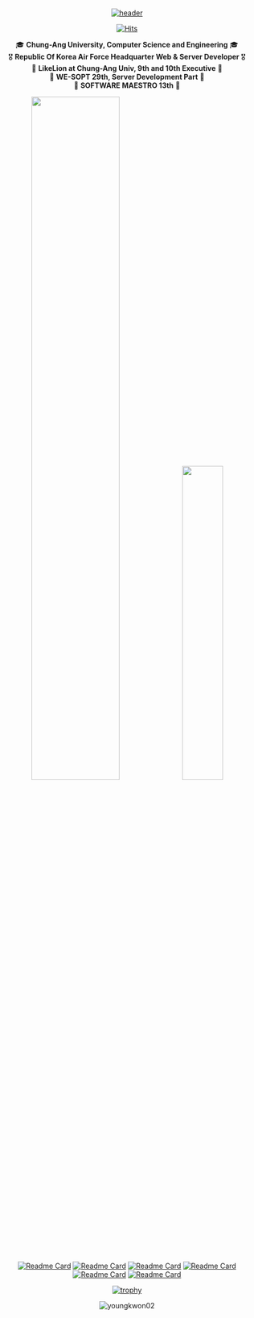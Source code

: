 <div align="center">
  
 <br/>
  
[![header](https://capsule-render.vercel.app/api?type=transparent&fontColor=12c4e1&height=180&section=header&text=ʜᴇʟʟᴏ,%20ᴛʜɪꜱ%20ɪꜱ%20ʏᴏᴜɴɢᴋᴡᴏɴ%20ᴋɪᴍ%20!&fontAlignY=34&fontSize=48&desc=𝑪𝒍𝒊𝒄𝒌%20𝑻𝒐%20𝑲𝒏𝒐𝒘%20𝑴𝒐𝒓𝒆%20𝑨𝒃𝒐𝒖𝒕%20𝑴𝒆!&descAlignY=60&animation=twinkling)](http:youngkwon.site/youngkwon)

[![Hits](https://hits.seeyoufarm.com/api/count/incr/badge.svg?url=https%3A%2F%2Fgithub.com%2Fyoungkwon02&count_bg=%23E9388E&title_bg=%23181818&icon=maserati.svg&icon_color=%2300DBFF&title=Visitor&edge_flat=false)](http://youngkwon.site)
  
  <span>🎓&nbsp;**Chung-Ang University, Computer Science and Engineering** 🎓</span><br>
  <span>🎖&nbsp;**Republic Of Korea Air Force Headquarter Web & Server Developer** 🎖</span><br>
  <span>🦁&nbsp;**LikeLion at Chung-Ang Univ, 9th and 10th Executive** 🦁</span><br>
  <span>🔮&nbsp;**WE-SOPT 29th, Server Development Part** 🔮</span><br>
  <span>🦋&nbsp;**SOFTWARE MAESTRO 13th** 🦋</span><br>

<div align="center">
<!--  GitHub Stat  -->
<img src="https://github-readme-stats.vercel.app/api?username=youngkwon02&border=true&border_color=FC007A&border_radius=9&cache_seconds=1800&theme=radical&show_icons=true&hide=stars&count_private=true&custom_title=ʏᴏᴜɴɢᴋᴡᴏɴ'ꜱ%20ɢɪᴛʜᴜʙ%20ꜱᴛᴀᴛ" width=59%>

<!--  Most Used Lang  -->
<img src="https://github-readme-stats.vercel.app/api/top-langs/?username=youngkwon02&layout=compact&theme=radical&border_color=FC007A&border_radius=9&custom_title=ᴍᴏꜱᴛ%20ᴜꜱᴇᴅ%20ʟᴀɴɢᴜᴀɢᴇꜱ&count_private=true&hide=C,HTML,CSS,Assembly,Makefile,Batchfile,Perl,TeX,python,shell,php,c%2B%2B&langs_count=1" width=40%>

</div>
  
[![Readme Card](https://github-readme-stats.vercel.app/api/pin/?username=TeamSparker&repo=Spark-Server&theme=radical&cache_seconds=1800&border_color=00DBFF&border_radius=9&show_owner=true)](https://github.com/TeamSparker/Spark-Server)
[![Readme Card](https://github-readme-stats.vercel.app/api/pin/?username=TEAM-README&repo=Readme-Server&theme=radical&cache_seconds=1800&border_color=00DBFF&border_radius=9&show_owner=true)](https://github.com/TEAM-README/Readme-Server)
[![Readme Card](https://github-readme-stats.vercel.app/api/pin/?username=30th-SOPKATHON-8&repo=Sopkathon-Server&theme=radical&cache_seconds=1800&border_color=00DBFF&border_radius=9&show_owner=true)](https://github.com/30th-SOPKATHON-8/Sopkathon-Server)
[![Readme Card](https://github-readme-stats.vercel.app/api/pin/?username=ME-EW&repo=MEEW-Server&theme=radical&cache_seconds=1800&border_color=00DBFF&border_radius=9&show_owner=true)](https://github.com/ME-EW/MEEW-Server)
[![Readme Card](https://github-readme-stats.vercel.app/api/pin/?username=youngkwon02&repo=CampusRun-Node-Server&theme=radical&cache_seconds=1800&border_color=00DBFF&border_radius=9&show_owner=true)](https://github.com/youngkwon02/CampusRun-Node-Server)
[![Readme Card](https://github-readme-stats.vercel.app/api/pin/?username=youngkwon02&repo=CampusRun-Django-Server&theme=radical&cache_seconds=1800&border_color=00DBFF&border_radius=9&show_owner=true)](https://github.com/youngkwon02/CampusRun-Django-Server)

<div align="center">
  
[![trophy](https://github-profile-trophy.vercel.app/?username=youngkwon02&theme=onedark&row=1&column=5)](https://github.com/ryo-ma/github-profile-trophy)

<img src="http://github-readme-streak-stats.herokuapp.com?user=youngkwon02&theme=black-ice&date_format=M%20j%5B%2C%20Y%5D&ring=e05397&fire=e05397" alt="youngkwon02" />
  
  
</div>
  
</div>
